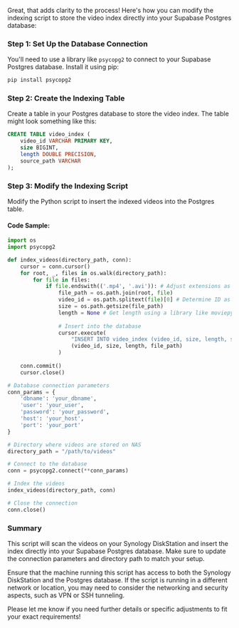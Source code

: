 Great, that adds clarity to the process! Here's how you can modify the indexing script to store the video index directly into your Supabase Postgres database:

### Step 1: Set Up the Database Connection
You'll need to use a library like `psycopg2` to connect to your Supabase Postgres database. Install it using pip:

```bash
pip install psycopg2
```

### Step 2: Create the Indexing Table
Create a table in your Postgres database to store the video index. The table might look something like this:

```sql
CREATE TABLE video_index (
    video_id VARCHAR PRIMARY KEY,
    size BIGINT,
    length DOUBLE PRECISION,
    source_path VARCHAR
);
```

### Step 3: Modify the Indexing Script
Modify the Python script to insert the indexed videos into the Postgres table.

#### Code Sample:

```python
import os
import psycopg2

def index_videos(directory_path, conn):
    cursor = conn.cursor()
    for root, _, files in os.walk(directory_path):
        for file in files:
            if file.endswith(('.mp4', '.avi')): # Adjust extensions as needed
                file_path = os.path.join(root, file)
                video_id = os.path.splitext(file)[0] # Determine ID as needed
                size = os.path.getsize(file_path)
                length = None # Get length using a library like moviepy if needed
                
                # Insert into the database
                cursor.execute(
                    "INSERT INTO video_index (video_id, size, length, source_path) VALUES (%s, %s, %s, %s)",
                    (video_id, size, length, file_path)
                )
    
    conn.commit()
    cursor.close()

# Database connection parameters
conn_params = {
    'dbname': 'your_dbname',
    'user': 'your_user',
    'password': 'your_password',
    'host': 'your_host',
    'port': 'your_port'
}

# Directory where videos are stored on NAS
directory_path = "/path/to/videos"

# Connect to the database
conn = psycopg2.connect(**conn_params)

# Index the videos
index_videos(directory_path, conn)

# Close the connection
conn.close()
```

### Summary
This script will scan the videos on your Synology DiskStation and insert the index directly into your Supabase Postgres database. Make sure to update the connection parameters and directory path to match your setup.

Ensure that the machine running this script has access to both the Synology DiskStation and the Postgres database. If the script is running in a different network or location, you may need to consider the networking and security aspects, such as VPN or SSH tunneling.

Please let me know if you need further details or specific adjustments to fit your exact requirements!